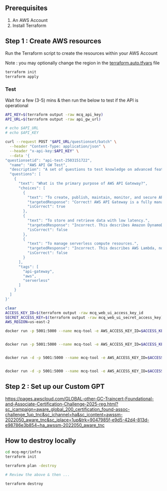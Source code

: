 
## Prerequisites

1. An AWS Account 
2. Install Terraform 

## Step 1 : Create AWS resources

Run the Terraform script to create the resources within your AWS Account

Note : you may optionally change the region in the [terraform.auto.tfvars](./terraform.auto.tfvars) file 

```sh
terraform init
terraform apply
```

### Test

Wait for a few (3-5) mins & then run the below to test if the API is operational

```sh
API_KEY=$(terraform output -raw mcq_api_key)
API_URL=$(terraform output -raw api_gw_url)

# echo $API_URL
# echo $API_KEY

curl --request POST "$API_URL/questionset/batch" \
  --header "Content-Type: application/json" \
  --header "x-api-key:$API_KEY" \
  --data '{
"questionsetid": "api-test-2503151722",
  "name": "AWS API GW Test",
  "description": "A set of questions to test knowledge on advanced features and use cases of AWS API Gateway.",
  "questions": [    
    {
      "text": "What is the primary purpose of AWS API Gateway?",
      "choices": [
        {
          "text": "To create, publish, maintain, monitor, and secure APIs at any scale.",
          "targetedResponse": "Correct! AWS API Gateway is a fully managed service that makes it easy to create and manage APIs.",
          "isCorrect": true
        },
        {
          "text": "To store and retrieve data with low latency.",
          "targetedResponse": "Incorrect. This describes Amazon DynamoDB, not API Gateway.",
          "isCorrect": false
        },
        {
          "text": "To manage serverless compute resources.",
          "targetedResponse": "Incorrect. This describes AWS Lambda, not API Gateway.",
          "isCorrect": false
        }
      ],
      "tags": [
        "api-gateway",
        "aws",
        "serverless"
      ]
    }
  ]
}'
```

```sh
clear
ACCESS_KEY_ID=$(terraform output -raw mcq_web_ui_access_key_id
SECRET_ACCESS_KEY=$(terraform output -raw mcq_web_ui_secret_access_key)
AWS_REGION=us-east-2

docker run -p 5001:5000 --name mcq-tool -e AWS_ACCESS_KEY_ID=$ACCESS_KEY_ID -e AWS_SECRET_ACCESS_KEY=$SECRET_ACCESS_KEY -e AWS_REGION=$AWS_REGION sagarmhatre/mcquery:1.9


docker run -p 5001:5000 --name mcq-tool -e AWS_ACCESS_KEY_ID=$ACCESS_KEY_ID -e AWS_SECRET_ACCESS_KEY=$SECRET_ACCESS_KEY -e AWS_REGION=$AWS_REGION sagarmhatre/mcquery:1.9


docker run -d -p 5001:5000 --name mcq-tool -e AWS_ACCESS_KEY_ID=$ACCESS_KEY_ID -e AWS_SECRET_ACCESS_KEY=$SECRET_ACCESS_KEY -e AWS_REGION=$AWS_REGION sagarmhatre/mcquery:1.9


docker run -d -p 5001:5000 --name mcq-tool -e AWS_ACCESS_KEY_ID=$ACCESS_KEY_ID -e AWS_SECRET_ACCESS_KEY=$SECRET_ACCESS_KEY -e AWS_REGION=$AWS_REGION sagarmhatre/mcquery:1.9


```

## Step 2 : Set up our Custom GPT 


https://pages.awscloud.com/GLOBAL-other-GC-Traincert-Foundational-and-Associate-Certification-Challenge-2025-reg.html?sc_icampaign=aware_global_200_certification_found-assoc-challenge_1up_tnc&sc_ichannel=ha&sc_icontent=awssm-2022050_aware_tnc&sc_iplace=1up&trk=9047985f-e9d5-42d4-813d-e98786e3b854~ha_awssm-2022050_aware_tnc

## How to destroy locally

```sh
cd mcq-mgr/infra
terraform init

terraform plan -destroy 

# Review the above & then ...

terraform destroy

```